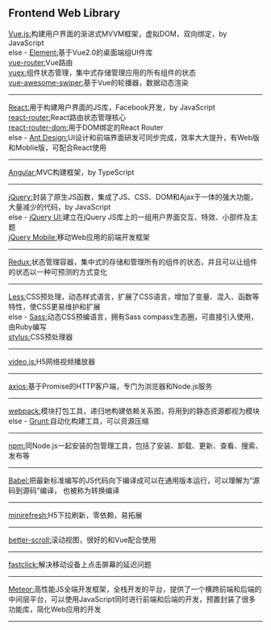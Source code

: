 Frontend Web Library
----------------------------------------------------------------------
[Vue.js:](https://github.com/vuejs/vue)构建用户界面的渐进式MVVM框架，虚拟DOM，双向绑定，by JavaScript<br>
else - [Element:](https://github.com/ElemeFE/element)基于Vue2.0的桌面端组UI件库<br>
[vue-router:](https://github.com/vuejs/vue-router)Vue路由<br>
[vuex:](https://github.com/vuejs/vuex)组件状态管理，集中式存储管理应用的所有组件的状态<br>
[vue-awesome-swiper:](https://github.com/surmon-china/vue-awesome-swiper)基于Vue的轮播器，数据动态渲染<br>

----------------------------------------------------------------------
[React:](https://github.com/facebook/react)用于构建用户界面的JS库，Facebook开发，by JavaScript<br>
[react-router:](https://github.com/ReactTraining/react-router)React路由状态管理核心<br>
[react-router-dom:](https://github.com/ReactTraining/react-router/tree/master/packages/react-router-dom)用于DOM绑定的React Router<br>
else - [Ant Design:](https://github.com/ant-design/ant-design)UI设计和前端界面研发可同步完成，效率大大提升，有Web版和Moblie版，可配合React使用<br>

----------------------------------------------------------------------
[Angular:](https://github.com/angular/angular)MVC构建框架，by TypeScript<br>

----------------------------------------------------------------------
[jQuery:](https://github.com/jquery/jquery)封装了原生JS函数，集成了JS、CSS、DOM和Ajax于一体的强大功能，大量减少的代码，by JavaScript<br>
else - [jQuery UI:](https://github.com/jquery/jquery-ui)建立在jQuery JS库上的一组用户界面交互、特效、小部件及主题<br>
[jQuery Mobile:](https://github.com/jquery/jquery-mobile)移动Web应用的前端开发框架<br>

----------------------------------------------------------------------
[Redux:](https://github.com/reduxjs/redux)状态管理容器，集中式的存储和管理所有的组件的状态，并且可以让组件的状态以一种可预测的方式变化<br>

----------------------------------------------------------------------
[Less:](https://github.com/less/less.js)CSS预处理，动态样式语言，扩展了CSS语言，增加了变量、混入、函数等特性，使CSS更易维护和扩展<br>
else - [Sass:](https://github.com/sass/node-sass)动态CSS预编语言，拥有Sass compass生态圈，可直接引入使用，由Ruby编写<br>
[stylus:](https://github.com/stylus/stylus)CSS预处理器<br>

----------------------------------------------------------------------
[video.js:](https://github.com/videojs/video.js)H5网络视频播放器<br>

----------------------------------------------------------------------
[axios:](https://github.com/axios/axios)基于Promise的HTTP客户端，专门为浏览器和Node.js服务<br>

----------------------------------------------------------------------

[webpack:](https://github.com/webpack/webpack)模块打包工具，递归地构建依赖关系图，将用到的静态资源都视为模块<br>
else - [Grunt:](https://github.com/gruntjs/grunt)自动化构建工具，可以资源压缩<br>

----------------------------------------------------------------------

[npm:](https://github.com/npm/cli)同Node.js一起安装的包管理工具，包括了安装、卸载、更新、查看、搜索、发布等<br>

----------------------------------------------------------------------

[Babel:](https://github.com/babel/babel)把最新标准编写的JS代码向下编译成可以在通用版本运行，可以理解为“源码到源码”编译， 也被称为转换编译<br>

----------------------------------------------------------------------

[minirefresh:](https://github.com/minirefresh/minirefresh)H5下拉刷新，零依赖，易拓展<br>

----------------------------------------------------------------------

[better-scroll:](https://github.com/ustbhuangyi/better-scroll)滚动视图，很好的和Vue配合使用<br>

----------------------------------------------------------------------

[fastclick:](https://github.com/ftlabs/fastclick)解决移动设备上点击屏幕的延迟问题<br>

----------------------------------------------------------------------

[Meteor:](https://github.com/meteor/meteor)高性能JS全端开发框架，全栈开发的平台，提供了一个横跨前端和后端的中间层平台，可以使用JavaScript同时进行前端和后端的开发，预置封装了很多功能库，简化Web应用的开发<br>

----------------------------------------------------------------------



